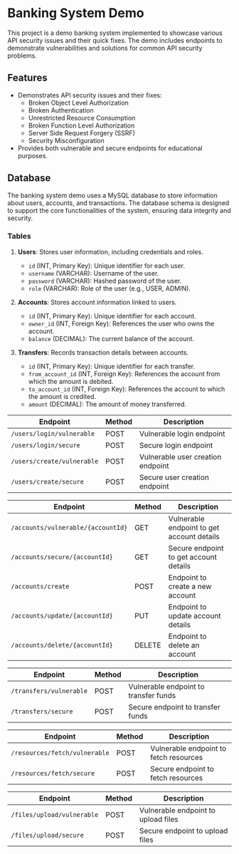 # Banking System Demo

This project is a demo banking system implemented to showcase various API security issues and their quick fixes. The demo includes endpoints to demonstrate vulnerabilities and solutions for common API security problems.

## Features

- Demonstrates API security issues and their fixes:
  - Broken Object Level Authorization
  - Broken Authentication
  - Unrestricted Resource Consumption
  - Broken Function Level Authorization
  - Server Side Request Forgery (SSRF)
  - Security Misconfiguration
- Provides both vulnerable and secure endpoints for educational purposes.

## Database

The banking system demo uses a MySQL database to store information about users, accounts, and transactions. The database schema is designed to support the core functionalities of the system, ensuring data integrity and security.

### Tables

1. **Users**: Stores user information, including credentials and roles.
   - `id` (INT, Primary Key): Unique identifier for each user.
   - `username` (VARCHAR): Username of the user.
   - `password` (VARCHAR): Hashed password of the user.
   - `role` (VARCHAR): Role of the user (e.g., USER, ADMIN).

2. **Accounts**: Stores account information linked to users.
   - `id` (INT, Primary Key): Unique identifier for each account.
   - `owner_id` (INT, Foreign Key): References the user who owns the account.
   - `balance` (DECIMAL): The current balance of the account.

3. **Transfers**: Records transaction details between accounts.
   - `id` (INT, Primary Key): Unique identifier for each transfer.
   - `from_account_id` (INT, Foreign Key): References the account from which the amount is debited.
   - `to_account_id` (INT, Foreign Key): References the account to which the amount is credited.
   - `amount` (DECIMAL): The amount of money transferred.



| Endpoint                         | Method | Description                                      |
|----------------------------------|--------|--------------------------------------------------|
| `/users/login/vulnerable`        | POST   | Vulnerable login endpoint                        |
| `/users/login/secure`            | POST   | Secure login endpoint                            |
| `/users/create/vulnerable`       | POST   | Vulnerable user creation endpoint                |
| `/users/create/secure`           | POST   | Secure user creation endpoint                    |


| Endpoint                           | Method | Description                                      |
|------------------------------------|--------|--------------------------------------------------|
| `/accounts/vulnerable/{accountId}` | GET    | Vulnerable endpoint to get account details       |
| `/accounts/secure/{accountId}`     | GET    | Secure endpoint to get account details           |
| `/accounts/create`                 | POST   | Endpoint to create a new account                 |
| `/accounts/update/{accountId}`      | PUT    | Endpoint to update account details               |
| `/accounts/delete/{accountId}`      | DELETE | Endpoint to delete an account                    |

| Endpoint                | Method | Description                                      |
|-------------------------|--------|--------------------------------------------------|
| `/transfers/vulnerable` | POST   | Vulnerable endpoint to transfer funds            |
| `/transfers/secure`     | POST   | Secure endpoint to transfer funds                |


| Endpoint                      | Method | Description                                      |
|-------------------------------|--------|--------------------------------------------------|
| `/resources/fetch/vulnerable` | POST   | Vulnerable endpoint to fetch resources           |
| `/resources/fetch/secure`     | POST   | Secure endpoint to fetch resources               |


| Endpoint                    | Method | Description                                      |
|-----------------------------|--------|--------------------------------------------------|
| `/files/upload/vulnerable`  | POST   | Vulnerable endpoint to upload files              |
| `/files/upload/secure`      | POST   | Secure endpoint to upload files                  |


